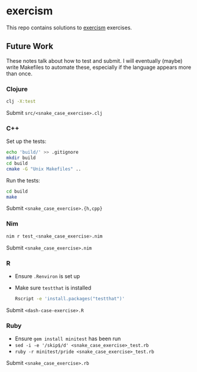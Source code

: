 # exercism

This repo contains solutions to [exercism](https://exercism.org) exercises.

## Future Work

These notes talk about how to test and submit. I will eventually (maybe) write Makefiles to automate these, especially if the language appears more than once.

### Clojure

```bash
clj -X:test
```

Submit `src/<snake_case_exercise>.clj`

### C++

Set up the tests:

```bash
echo 'build/' >> .gitignore
mkdir build
cd build
cmake -G "Unix Makefiles" ..
```

Run the tests:

```bash
cd build
make
```

Submit `<snake_case_exercise>.{h,cpp}`

### Nim

```bash
nim r test_<snake_case_exercise>.nim
```

Submit `<snake_case_exercise>.nim`

### R

- Ensure `.Renviron` is set up
- Make sure `testthat` is installed

  ```bash
  Rscript -e 'install.packages("testthat")'
  ```

Submit `<dash-case-exercise>.R`

### Ruby

- Ensure `gem install minitest` has been run
- `sed -i -e '/skip$/d' <snake_case_exercise>_test.rb`
- `ruby -r minitest/pride <snake_case_exercise>_test.rb`

Submit `<snake_case_exercise>.rb`
